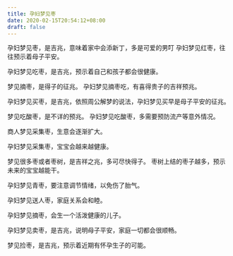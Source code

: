 ```yaml
---
title: 孕妇梦见枣
date: 2020-02-15T20:54:12+08:00
draft: false
---
```


孕妇梦见枣，是吉兆，意味着家中会添新丁，多是可爱的男叮
孕妇梦见红枣，往往预示着母子平安。

孕妇梦见吃枣，是吉兆，预示着自己和孩子都会很健康。

梦见摘枣，是得子的征兆。
孕妇梦见摘枣吃，有喜得贵子的吉祥预兆。

孕妇梦见买枣，是吉兆，依照周公解梦的说法，孕妇梦见买早是母子平安的征兆。

梦见吃酸枣，是不详的预兆。
孕妇梦见吃酸枣，多需要预防流产等意外情况。

商人梦见采集枣，生意会逐渐扩大。

孕妇梦见采集枣，宝宝会越来越健康。

梦见很多枣或者枣树，是吉祥之兆，多可尽快得子。
枣树上结的枣子越多，预示未来的宝宝越能干。

孕妇梦见青枣，要注意调节情绪，以免伤了胎气。

孕妇梦见送人枣，家庭关系会和睦。

孕妇梦见摘枣，会生一个活泼健康的儿子。

孕妇梦见卖枣，是吉兆，说明母子平安，家庭一切都会很顺畅。

梦见捡枣，是吉兆，预示着近期有怀孕生子的可能。
